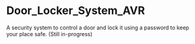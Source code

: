 # Door_Locker_System_AVR
A security system to control a door and lock it using a password to keep your place safe.
(Still in-progress)
